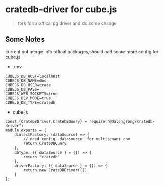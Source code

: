 # cratedb-driver for cube.js

> fork form offical pg driver and do some change 

## Some Notes

current not merge info offical packages,should add some more config 
for cube.js

* .env

```code
CUBEJS_DB_HOST=localhost
CUBEJS_DB_NAME=doc
CUBEJS_DB_USER=crate
CUBEJS_DB_PASS=
CUBEJS_WEB_SOCKETS=true
CUBEJS_DEV_MODE=true
CUBEJS_DB_TYPE=cratedb
```

* cube.js

```code
const {CrateDBDriver,CrateDBQuery} = require("@dalongrong/cratedb-driver")
module.exports = {
    dialectFactory: (dataSource) => {
        // need config  datasource  for multitenant env
        return CrateDBQuery
    },
    dbType: ({ dataSource } = {}) => {
        return "cratedb"
    },
    driverFactory: ({ dataSource } = {}) => {
        return new CrateDBDriver({})
    }
};
```